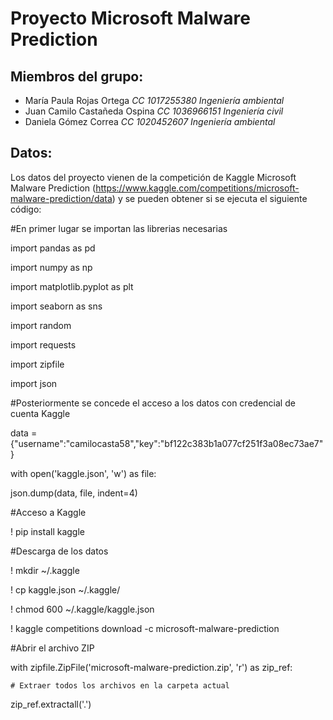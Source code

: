 # **Proyecto Microsoft Malware Prediction**


## **Miembros del grupo:**
- María Paula Rojas Ortega
  *CC 1017255380*
  *Ingeniería ambiental*
- Juan Camilo Castañeda Ospina 
  *CC 1036966151*
  *Ingeniería civil*
- Daniela Gómez Correa
  *CC 1020452607*
  *Ingeniería ambiental*

## **Datos:**
Los datos del proyecto vienen de la competición de Kaggle Microsoft Malware Prediction (https://www.kaggle.com/competitions/microsoft-malware-prediction/data) y se pueden obtener si se ejecuta el siguiente código:

#En primer lugar se importan las librerias necesarias

import pandas as pd

import numpy as np

import matplotlib.pyplot as plt 

import seaborn as sns

import random

import requests

import zipfile

import json

#Posteriormente se concede el acceso a los datos con credencial de cuenta Kaggle

data = {"username":"camilocasta58","key":"bf122c383b1a077cf251f3a08ec73ae7"}

with open('kaggle.json', 'w') as file:
   
   json.dump(data, file, indent=4)

#Acceso a Kaggle

! pip install kaggle

#Descarga de los datos

! mkdir ~/.kaggle

! cp kaggle.json ~/.kaggle/

! chmod 600 ~/.kaggle/kaggle.json

! kaggle competitions download -c microsoft-malware-prediction

#Abrir el archivo ZIP

with zipfile.ZipFile('microsoft-malware-prediction.zip', 'r') as zip_ref:
    
    # Extraer todos los archivos en la carpeta actual
   
   zip_ref.extractall('.')
